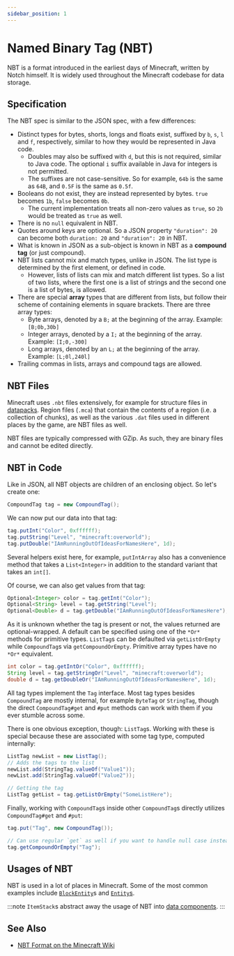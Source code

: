 ```yaml
---
sidebar_position: 1
---
```

# Named Binary Tag (NBT)

NBT is a format introduced in the earliest days of Minecraft, written by Notch himself. It is widely used throughout the Minecraft codebase for data storage.

## Specification

The NBT spec is similar to the JSON spec, with a few differences:

- Distinct types for bytes, shorts, longs and floats exist, suffixed by `b`, `s`, `l` and `f`, respectively, similar to how they would be represented in Java code.
    - Doubles may also be suffixed with `d`, but this is not required, similar to Java code. The optional `i` suffix available in Java for integers is not permitted.
    - The suffixes are not case-sensitive. So for example, `64b` is the same as `64B`, and `0.5F` is the same as `0.5f`.
- Booleans do not exist, they are instead represented by bytes. `true` becomes `1b`, `false` becomes `0b`.
    - The current implementation treats all non-zero values as `true`, so `2b` would be treated as `true` as well.
- There is no `null` equivalent in NBT.
- Quotes around keys are optional. So a JSON property `"duration": 20` can become both `duration: 20` and `"duration": 20` in NBT.
- What is known in JSON as a sub-object is known in NBT as a **compound tag** (or just compound).
- NBT lists cannot mix and match types, unlike in JSON. The list type is determined by the first element, or defined in code.
    - However, lists of lists can mix and match different list types. So a list of two lists, where the first one is a list of strings and the second one is a list of bytes, is allowed.
- There are special **array** types that are different from lists, but follow their scheme of containing elements in square brackets. There are three array types:
    - Byte arrays, denoted by a `B;` at the beginning of the array. Example: `[B;0b,30b]`
    - Integer arrays, denoted by a `I;` at the beginning of the array. Example: `[I;0,-300]`
    - Long arrays, denoted by an `L;` at the beginning of the array. Example: `[L;0l,240l]`
- Trailing commas in lists, arrays and compound tags are allowed.

## NBT Files

Minecraft uses `.nbt` files extensively, for example for structure files in [datapacks][datapack]. Region files (`.mca`) that contain the contents of a region (i.e. a collection of chunks), as well as the various `.dat` files used in different places by the game, are NBT files as well.

NBT files are typically compressed with GZip. As such, they are binary files and cannot be edited directly.

## NBT in Code

Like in JSON, all NBT objects are children of an enclosing object. So let's create one:

```java
CompoundTag tag = new CompoundTag();
```

We can now put our data into that tag:

```java
tag.putInt("Color", 0xffffff);
tag.putString("Level", "minecraft:overworld");
tag.putDouble("IAmRunningOutOfIdeasForNamesHere", 1d);
```

Several helpers exist here, for example, `putIntArray` also has a convenience method that takes a `List<Integer>` in addition to the standard variant that takes an `int[]`.

Of course, we can also get values from that tag:

```java
Optional<Integer> color = tag.getInt("Color");
Optional<String> level = tag.getString("Level");
Optional<Double> d = tag.getDouble("IAmRunningOutOfIdeasForNamesHere");
```

As it is unknown whether the tag is present or not, the values returned are optional-wrapped. A default can be specified using one of the `*Or*` methods for primitive types. `ListTag`s can be defaulted via `getListOrEmpty` while `CompoundTag`s via `getCompoundOrEmpty`. Primitive array types have no `*Or*` equivalent.

```java
int color = tag.getIntOr("Color", 0xffffff);
String level = tag.getStringOr("Level", "minecraft:overworld");
double d = tag.getDoubleOr("IAmRunningOutOfIdeasForNamesHere", 1d);
```


All tag types implement the `Tag` interface. Most tag types besides `CompoundTag` are mostly internal, for example `ByteTag` or `StringTag`, though the direct `CompoundTag#get` and `#put` methods can work with them if you ever stumble across some.

There is one obvious exception, though: `ListTag`s. Working with these is special because these are associated with some tag type, computed internally:

```java
ListTag newList = new ListTag();
// Adds the tags to the list
newList.add(StringTag.valueOf("Value1"));
newList.add(StringTag.valueOf("Value2"));

// Getting the tag
ListTag getList = tag.getListOrEmpty("SomeListHere");
```

Finally, working with `CompoundTag`s inside other `CompoundTag`s directly utilizes `CompoundTag#get` and `#put`:

```java
tag.put("Tag", new CompoundTag());

// Can use regular `get` as well if you want to handle null case instead
tag.getCompoundOrEmpty("Tag");
```

## Usages of NBT

NBT is used in a lot of places in Minecraft. Some of the most common examples include [`BlockEntity`][blockentity]s and [`Entity`s][entity].

:::note
`ItemStack`s abstract away the usage of NBT into [data components][datacomponents].
:::

## See Also

- [NBT Format on the Minecraft Wiki][nbtwiki]

[blockentity]: ../blockentities/index.md
[datapack]: ../resources/index.md#data
[datacomponents]: ../items/datacomponents.md
[entity]: ../entities/index.md
[nbtwiki]: https://minecraft.wiki/w/NBT_format
